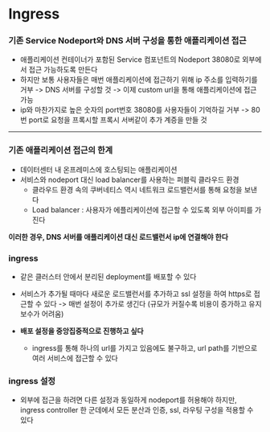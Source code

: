 # Ingress

### 기존 Service Nodeport와 DNS 서버 구성을 통한 애플리케이션 접근

- 애플리케이션 컨테이너가 포함된 Service 컴포넌트의 Nodeport 38080로 외부에서 접근 가능하도록 만든다
- 하지만 보통 사용자들은 매번 애플리케이션에 접근하기 위해 ip 주소를 입력하기를 거부 -> DNS 서버를 구성할 것 -> 이제 custom url을 통해 애플리케이션에 접근 가능
- ip와 마찬가지로 높은 숫자의 port번호 38080를 사용자들이 기억하길 거부 -> 80번 port로 요청을 프록시할 프록시 서버같이 추가 계증을 만들 것

---

### 기존 애플리케이션 접근의 한계

- 데이터센터 내 온프레미스에 호스팅되는 애플리케이션
- 서비스와 nodeport 대신 load balancer를 사용하는 퍼블릭 클라우드 환경
    - 클라우드 환경 속의 쿠버네티스 역시 네트워크 로드밸런서를 통해 요청을 보낸다 
    - Load balancer : 사용자가 에플리케이션에 접근할 수 있도록 외부 아이피를 가진다

**이러한 경우, DNS 서버를 애플리케이션 대신 로드밸런서 ip에 연결해야 한다**
 
### ingress

- 같은 클러스터 안에서 분리된 deployment를 배포할 수 있다
- 서비스가 추가될 때마다 새로운 로드밸런서를 추가하고 ssl 설정을 하여 https로 접근할 수 있다 -> 매번 설정이 추가로 생긴다 (규모가 커질수록 비용이 증가하고 유지보수가 어려움)

- **배포 설정을 중앙집중적으로 진행하고 싶다**
    - ingress를 통해 하나의 url를 가지고 있음에도 불구하고, url path를 기반으로 여러 서비스에 접근할 수 있다

### ingress 설정
- 외부에 접근을 하려면 다른 설정과 동일하게 nodeport를 허용해야 하지만, ingress controller 한 군데에서 모든 분산과 인증, ssl, 라우팅 구성을 적용할 수 있다
